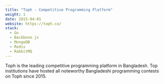 ```yaml
---
title: "Toph - Competitive Programming Platform"
weight: 1
date: 2015-04-01
website: https://toph.co/
stack:
  - Go
  - Backbone.js
  - MongoDB
  - Redis
  - RabbitMQ
---
```


Toph is the leading competitive programming platform in Bangladesh. Top institutions have hosted all noteworthy Bangladeshi programming contests on Toph since 2015.
